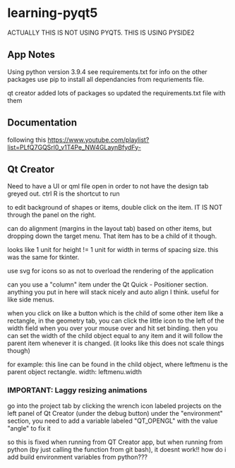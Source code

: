 # learning-pyqt5
ACTUALLY THIS IS NOT USING PYQT5. THIS IS USING PYSIDE2

## App Notes
Using python version 3.9.4
see requirements.txt for info on the other packages
use pip to install all dependancies from requriements file.

qt creator added lots of packages so updated the requirements.txt file with them

## Documentation
following this
https://www.youtube.com/playlist?list=PLfQ7GQSrl0_v1T4Pe_NW4GLaynBfydFy-

## Qt Creator
Need to have a UI or qml file open in order to not have the design tab greyed out.
ctrl R is the shortcut to run

to edit background of shapes or items, double click on the item. IT IS NOT through the panel on the right.

can do alignment (margins in the layout tab) based on other items, but dropping down the target menu. That item has to be a child of it though.

looks like 1 unit for height != 1 unit for width in terms of spacing size. this was the same for tkinter.

use svg for icons so as not to overload the rendering of the application

can you use a "column" item under the Qt Quick - Positioner section. anything you put in here will stack nicely and auto align I think. useful for like side menus. 

when you click on like a button which is the child of some other item like a rectangle, in the geometry tab, you can click the little icon to the left of the width field when you over your mouse over and hit set binding.
then you can set the width of the child object equal to any item and it will follow the parent item whenever it is changed. (it looks like this does not scale things though)

for example:
this line can be found in the child object, where leftmenu is the parent object rectangle.
width: leftmenu.width

### IMPORTANT: Laggy resizing animations
go into the project tab by clicking the wrench icon labeled projects on the left panel of Qt Creator (under the debug button)
under the "environment" section, you need to add a variable labeled "QT_OPENGL" with the value "angle" to fix it

so this is fixed when running from QT Creator app, but when running from python (by just calling the function from git bash), it doesnt work!! how do i add build environment variables from python???



